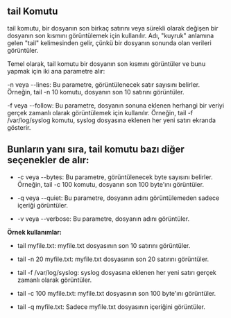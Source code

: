## tail Komutu


tail komutu, bir dosyanın son birkaç satırını veya sürekli olarak değişen bir dosyanın son kısmını görüntülemek için kullanılır. Adı, "kuyruk" anlamına gelen "tail" kelimesinden gelir, çünkü bir dosyanın sonunda olan verileri görüntüler.

Temel olarak, tail komutu bir dosyanın son kısmını görüntüler ve bunu yapmak için iki ana parametre alır:

-n veya --lines: Bu parametre, görüntülenecek satır sayısını belirler. Örneğin, tail -n 10 komutu, dosyanın son 10 satırını görüntüler.

-f veya --follow: Bu parametre, dosyanın sonuna eklenen herhangi bir veriyi gerçek zamanlı olarak görüntülemek için kullanılır. Örneğin, tail -f /var/log/syslog komutu, syslog dosyasına eklenen her yeni satırı ekranda gösterir.

## Bunların yanı sıra, tail komutu bazı diğer seçenekler de alır:

-   -c veya --bytes: Bu parametre, görüntülenecek byte sayısını belirler. Örneğin, tail -c 100 komutu, dosyanın son 100 byte'ını görüntüler.

-   -q veya --quiet: Bu parametre, dosyanın adını görüntülemeden sadece içeriği görüntüler.

-   -v veya --verbose: Bu parametre, dosyanın adını görüntüler.

**Örnek kullanımlar:**

-   tail myfile.txt: myfile.txt dosyasının son 10 satırını görüntüler.

-   tail -n 20 myfile.txt: myfile.txt dosyasının son 20 satırını görüntüler.

-   tail -f /var/log/syslog: syslog dosyasına eklenen her yeni satırı gerçek zamanlı olarak görüntüler.

-   tail -c 100 myfile.txt: myfile.txt dosyasının son 100 byte'ını görüntüler.

-   tail -q myfile.txt: Sadece myfile.txt dosyasının içeriğini görüntüler.